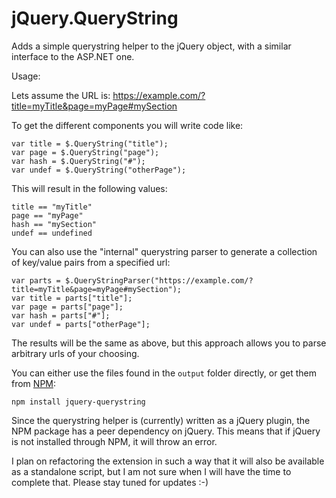 jQuery.QueryString
==================

Adds a simple querystring helper to the jQuery object, with a similar interface to the ASP.NET one.

Usage:

Lets assume the URL is: https://example.com/?title=myTitle&page=myPage#mySection

To get the different components you will write code like:

	var title = $.QueryString("title");
	var page = $.QueryString("page");
	var hash = $.QueryString("#");
	var undef = $.QueryString("otherPage");

This will result in the following values:

	title == "myTitle"
	page == "myPage"
	hash == "mySection"
	undef == undefined


You can also use the "internal" querystring parser to generate a collection of key/value pairs from a specified url:

	var parts = $.QueryStringParser("https://example.com/?title=myTitle&page=myPage#mySection");
	var title = parts["title"];
	var page = parts["page"];
	var hash = parts["#"];
	var undef = parts["otherPage"];
	
The results will be the same as above, but this approach allows you to parse arbitrary urls of your choosing.


You can either use the files found in the `output` folder directly, or get them from [NPM](https://www.npmjs.com/package/jquery-querystring):

	npm install jquery-querystring

Since the querystring helper is (currently) written as a jQuery plugin, the NPM package has a peer dependency on jQuery. This means that if jQuery is not installed through NPM, it will throw an error.

I plan on refactoring the extension in such a way that it will also be available as a standalone script, but I am not sure when I will have the time to complete that. Please stay tuned for updates :-)
